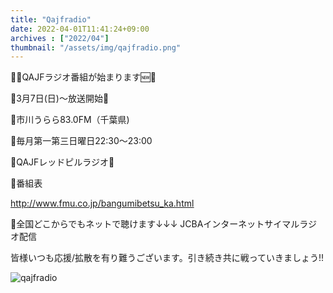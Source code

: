 ```yaml
---
title: "Qajfradio"
date: 2022-04-01T11:41:24+09:00
archives : ["2022/04"]
thumbnail: "/assets/img/qajfradio.png"
---
```



🎉🆕QAJFラジオ番組が始まります🆕🎉

🐸3月7日(日)〜放送開始🎊

🐸市川うらら83.0FM（千葉県)

🐸毎月第一第三日曜日22:30〜23:00

💊QAJFレッドピルラジオ💊

🐸番組表

 <a data-hook="linkViewer" href="http://www.fmu.co.jp/bangumibetsu_ka.html" target="_blank" rel="noopener noreferrer noopener" class="_3Bkfb _1lsz7"><u class="_3zM-5">http://www.fmu.co.jp/bangumibetsu_ka.html</u></a> </span>

🐸全国どこからでもネットで聴けます↓↓↓ JCBAインターネットサイマルラジオ配信

皆様いつも応援/拡散を有り難うございます。引き続き共に戦っていきましょう!!


![qajfradio](/assets/img/file_015.png)
